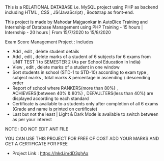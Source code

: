 This is a RELATIONAL DATABASE i.e. MySQL project using PHP as backend including HTML , CSS , JS(JavaScript) , Bootstrap as front-end.

This project is made by Mahodar Majgaonkar in AutoDice Training and Internship of Database Management using PHP 
Training - 15 hours  |  Internship - 20 hours  |  From 15/7/2020 to 15/8/2020

Exam Score Management Project : Includes
- Add , edit , delete student details
- Add , edit , delete marks of a student of 6 subjects for 6 exams from UNIT TEST 1 to SEMESTER 2 (As per School Education in India)
- View , edit , delete marks of a student in one window
- Sort students in school (STD-1 to STD-10) according to exam type , subject marks , total marks & percentage in ascending / descending order
- Report of school where RANKERS(more than 80%) , ACHIEVERS(between 40% & 80%) , DEFAULTERS(less than 40%) are displayed according to each standard
- Certificate is available to a students only after completion of all 6 exams (Grade and name is printed on certificate)
- Last but not the least | Light & Dark Mode is available to switch between as per your interest

NOTE : DO NOT EDIT ANT FILE

YOU CAN USE THIS PROJECT FOR FREE OF COST ADD YOUR MARKS AND GET A CERTIFICATE FOR FREE
- Project Link : https://lnkd.in/dD3ghAx
